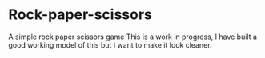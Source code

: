 # Rock-paper-scissors
A simple rock paper scissors game
This is a work in progress, I have built a good working model of this but I want to make it look cleaner.
